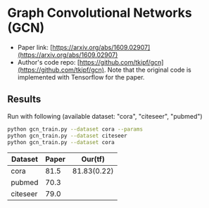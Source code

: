 Graph Convolutional Networks (GCN)
============

- Paper link: [https://arxiv.org/abs/1609.02907](https://arxiv.org/abs/1609.02907)
- Author's code repo: [https://github.com/tkipf/gcn](https://github.com/tkipf/gcn). Note that the original code is 
implemented with Tensorflow for the paper. 


Results
-------

Run with following (available dataset: "cora", "citeseer", "pubmed")
```bash
python gcn_train.py --dataset cora --params
python gcn_train.py --dataset citeseer 
python gcn_train.py --dataset cora
```


| Dataset | Paper | Our(tf)     |
| ---- | ---- |-------------|
| cora | 81.5 | 81.83(0.22) |
| pubmed | 70.3 |             |
| citeseer | 79.0 |             |

